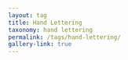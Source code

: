 ```yaml
---
layout: tag
title: Hand Lettering
taxonomy: hand lettering
permalink: /tags/hand-lettering/
gallery-link: true
---
```

